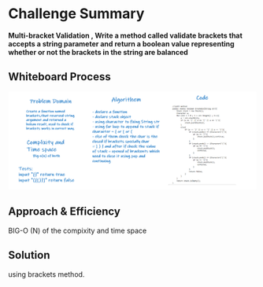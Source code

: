 # Challenge Summary

**Multi-bracket Validation , Write a method called validate brackets that accepts a string parameter and return a boolean value representing whether or not the brackets in the string are balanced**

## Whiteboard Process

![](CC13.PNG)

## Approach & Efficiency

BIG-O (N) of the compixity and time space

## Solution

using brackets method.
